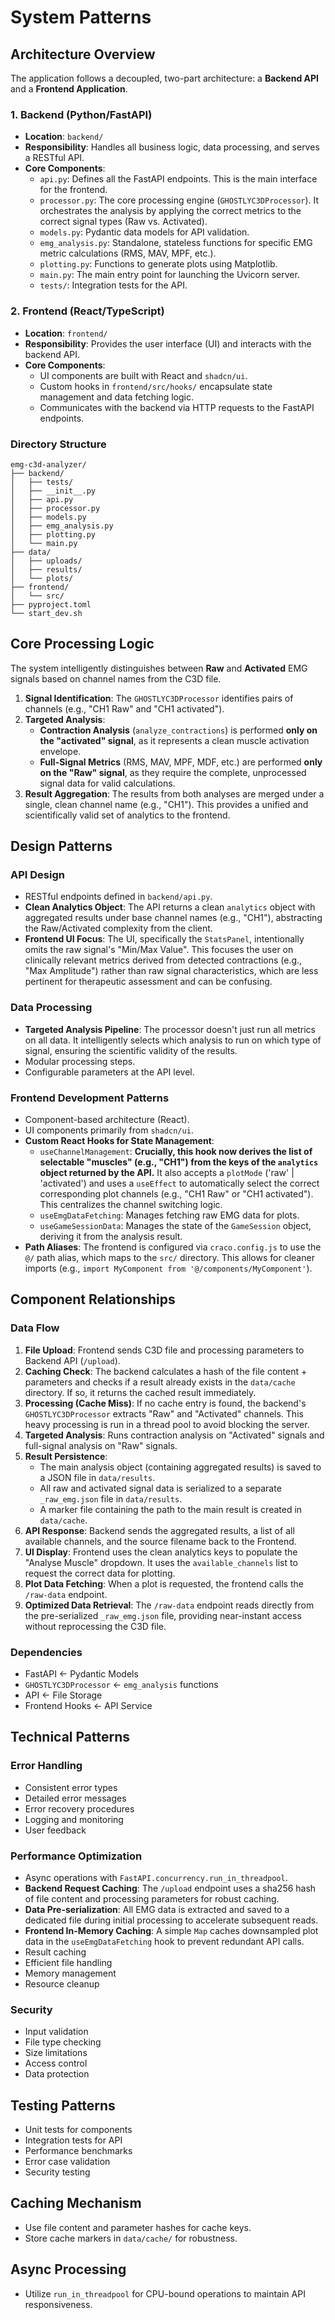 # System Patterns

## Architecture Overview

The application follows a decoupled, two-part architecture: a **Backend API** and a **Frontend Application**.

### 1. Backend (Python/FastAPI)
- **Location**: `backend/`
- **Responsibility**: Handles all business logic, data processing, and serves a RESTful API.
- **Core Components**:
    - `api.py`: Defines all the FastAPI endpoints. This is the main interface for the frontend.
    - `processor.py`: The core processing engine (`GHOSTLYC3DProcessor`). It orchestrates the analysis by applying the correct metrics to the correct signal types (Raw vs. Activated).
    - `models.py`: Pydantic data models for API validation.
    - `emg_analysis.py`: Standalone, stateless functions for specific EMG metric calculations (RMS, MAV, MPF, etc.).
    - `plotting.py`: Functions to generate plots using Matplotlib.
    - `main.py`: The main entry point for launching the Uvicorn server.
    - `tests/`: Integration tests for the API.

### 2. Frontend (React/TypeScript)
- **Location**: `frontend/`
- **Responsibility**: Provides the user interface (UI) and interacts with the backend API.
- **Core Components**:
    - UI components are built with React and `shadcn/ui`.
    - Custom hooks in `frontend/src/hooks/` encapsulate state management and data fetching logic.
    - Communicates with the backend via HTTP requests to the FastAPI endpoints.

### Directory Structure
```
emg-c3d-analyzer/
├── backend/
│   ├── tests/
│   ├── __init__.py
│   ├── api.py
│   ├── processor.py
│   ├── models.py
│   ├── emg_analysis.py
│   ├── plotting.py
│   └── main.py
├── data/
│   ├── uploads/
│   ├── results/
│   └── plots/
├── frontend/
│   └── src/
├── pyproject.toml
└── start_dev.sh
```

## Core Processing Logic

The system intelligently distinguishes between **Raw** and **Activated** EMG signals based on channel names from the C3D file.

1.  **Signal Identification**: The `GHOSTLYC3DProcessor` identifies pairs of channels (e.g., "CH1 Raw" and "CH1 activated").
2.  **Targeted Analysis**:
    *   **Contraction Analysis** (`analyze_contractions`) is performed **only on the "activated" signal**, as it represents a clean muscle activation envelope.
    *   **Full-Signal Metrics** (RMS, MAV, MPF, MDF, etc.) are performed **only on the "Raw" signal**, as they require the complete, unprocessed signal data for valid calculations.
3.  **Result Aggregation**: The results from both analyses are merged under a single, clean channel name (e.g., "CH1"). This provides a unified and scientifically valid set of analytics to the frontend.

## Design Patterns

### API Design
- RESTful endpoints defined in `backend/api.py`.
- **Clean Analytics Object**: The API returns a clean `analytics` object with aggregated results under base channel names (e.g., "CH1"), abstracting the Raw/Activated complexity from the client.
- **Frontend UI Focus**: The UI, specifically the `StatsPanel`, intentionally omits the raw signal's "Min/Max Value". This focuses the user on clinically relevant metrics derived from detected contractions (e.g., "Max Amplitude") rather than raw signal characteristics, which are less pertinent for therapeutic assessment and can be confusing.

### Data Processing
- **Targeted Analysis Pipeline**: The processor doesn't just run all metrics on all data. It intelligently selects which analysis to run on which type of signal, ensuring the scientific validity of the results.
- Modular processing steps.
- Configurable parameters at the API level.

### Frontend Development Patterns
- Component-based architecture (React).
- UI components primarily from `shadcn/ui`.
- **Custom React Hooks for State Management**:
  - `useChannelManagement`: **Crucially, this hook now derives the list of selectable "muscles" (e.g., "CH1") from the keys of the `analytics` object returned by the API.** It also accepts a `plotMode` ('raw' | 'activated') and uses a `useEffect` to automatically select the correct corresponding plot channels (e.g., "CH1 Raw" or "CH1 activated"). This centralizes the channel switching logic.
  - `useEmgDataFetching`: Manages fetching raw EMG data for plots.
  - `useGameSessionData`: Manages the state of the `GameSession` object, deriving it from the analysis result.
- **Path Aliases**: The frontend is configured via `craco.config.js` to use the `@/` path alias, which maps to the `src/` directory. This allows for cleaner imports (e.g., `import MyComponent from '@/components/MyComponent'`).

## Component Relationships

### Data Flow
1.  **File Upload**: Frontend sends C3D file and processing parameters to Backend API (`/upload`).
2.  **Caching Check**: The backend calculates a hash of the file content + parameters and checks if a result already exists in the `data/cache` directory. If so, it returns the cached result immediately.
3.  **Processing (Cache Miss)**: If no cache entry is found, the backend's `GHOSTLYC3DProcessor` extracts "Raw" and "Activated" channels. This heavy processing is run in a thread pool to avoid blocking the server.
4.  **Targeted Analysis**: Runs contraction analysis on "Activated" signals and full-signal analysis on "Raw" signals.
5.  **Result Persistence**:
    *   The main analysis object (containing aggregated results) is saved to a JSON file in `data/results`.
    *   All raw and activated signal data is serialized to a separate `_raw_emg.json` file in `data/results`.
    *   A marker file containing the path to the main result is created in `data/cache`.
6.  **API Response**: Backend sends the aggregated results, a list of all available channels, and the source filename back to the Frontend.
7.  **UI Display**: Frontend uses the clean analytics keys to populate the "Analyse Muscle" dropdown. It uses the `available_channels` list to request the correct data for plotting.
8.  **Plot Data Fetching**: When a plot is requested, the frontend calls the `/raw-data` endpoint.
9.  **Optimized Data Retrieval**: The `/raw-data` endpoint reads directly from the pre-serialized `_raw_emg.json` file, providing near-instant access without reprocessing the C3D file.

### Dependencies
- FastAPI ← Pydantic Models
- `GHOSTLYC3DProcessor` ← `emg_analysis` functions
- API ← File Storage
- Frontend Hooks ← API Service

## Technical Patterns

### Error Handling
- Consistent error types
- Detailed error messages
- Error recovery procedures
- Logging and monitoring
- User feedback

### Performance Optimization
- Async operations with `FastAPI.concurrency.run_in_threadpool`.
- **Backend Request Caching**: The `/upload` endpoint uses a sha256 hash of file content and processing parameters for robust caching.
- **Data Pre-serialization**: All EMG data is extracted and saved to a dedicated file during initial processing to accelerate subsequent reads.
- **Frontend In-Memory Caching**: A simple `Map` caches downsampled plot data in the `useEmgDataFetching` hook to prevent redundant API calls.
- Result caching
- Efficient file handling
- Memory management
- Resource cleanup

### Security
- Input validation
- File type checking
- Size limitations
- Access control
- Data protection

## Testing Patterns
- Unit tests for components
- Integration tests for API
- Performance benchmarks
- Error case validation
- Security testing

## Caching Mechanism
- Use file content and parameter hashes for cache keys.
- Store cache markers in `data/cache/` for robustness.

## Async Processing
- Utilize `run_in_threadpool` for CPU-bound operations to maintain API responsiveness. 